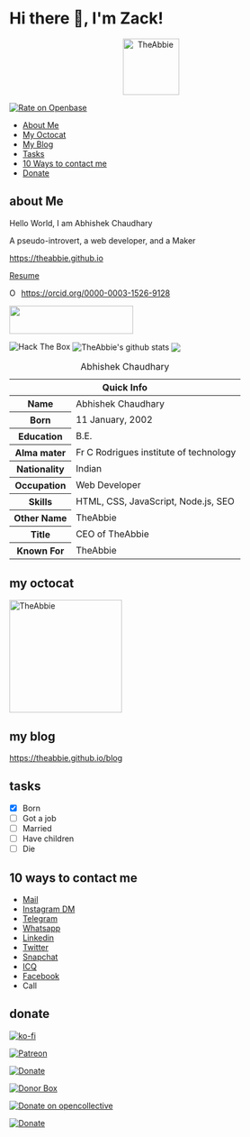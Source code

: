 # Hi there 👋, I'm Zack!

<p align='center'><img src="https://upload.wikimedia.org/wikipedia/commons/5/51/Paw-print.svg" alt="TheAbbie" width="100" height="100"></p>

[![Rate on Openbase](https://badges.openbase.io/js/rating/theabbie.svg)](https://openbase.io/js/theabbie?utm_source=embedded&utm_medium=badge&utm_campaign=rate-badge)

* [About Me](#about-me)
* [My Octocat](#my-octocat)
* [My Blog](#my-blog)
* [Tasks](#tasks)
* [10 Ways to contact me](#10-ways-to-contact-me)
* [Donate](#donate)

## about Me

Hello World, I am Abhishek Chaudhary

A pseudo-introvert, a web developer, and a Maker

https://theabbie.github.io

[Resume](https://theabbie.github.io/resume.pdf)

<div itemscope itemtype="https://schema.org/Person"><a itemprop="sameAs" content="https://orcid.org/0000-0003-1526-9128" href="https://orcid.org/0000-0003-1526-9128" target="orcid.widget" rel="me noopener noreferrer" style="vertical-align:top;"><img src="https://orcid.org/sites/default/files/images/orcid_16x16.png" style="width:1em;margin-right:.5em;" alt="ORCID iD icon">https://orcid.org/0000-0003-1526-9128</a></div>

<a href="https://codetrace.com/users/theabbie"><img src="https://codetrace.com/widget/theabbie" width="220" height="50" /></a>

<img src="http://www.hackthebox.eu/badge/image/370240" alt="Hack The Box">

<img align="center" src="https://github-readme-stats.vercel.app/api?username=theabbie&show_icons=true&include_all_commits=true&theme=radical" alt="TheAbbie's github stats" />
<img align="center" src="https://github-readme-stats.vercel.app/api/top-langs/?username=theabbie&layout=compact&theme=radical" />

<table>
<caption>Abhishek Chaudhary</caption>
<thead>
<tr>
<th colspan="2">Quick Info</th>
</tr>
</thead>
<tbody>
<tr><th scope='row'>Name</th><td>Abhishek Chaudhary</td></tr>
<tr><th scope='row'>Born</th><td><time datetime="2002-01-11 08:00">11 January, 2002</time></td></tr>
<tr><th scope='row'>Education</th><td>B.E.</td></tr>
<tr><th scope='row'>Alma mater</th><td>Fr C Rodrigues institute of technology</td></tr>
<tr><th scope='row'>Nationality</th><td>Indian</td></tr>
<tr><th scope='row'>Occupation</th><td>Web Developer</td></tr>
<tr><th scope='row'>Skills</th><td>HTML, CSS, JavaScript, Node.js, SEO</td></tr>
<tr><th scope='row'>Other Name</th><td>TheAbbie</td></tr>
<tr><th scope='row'>Title</th><td>CEO of TheAbbie</td></tr>
<tr><th scope='row'>Known For</th><td>TheAbbie</td></tr>
</tbody>
</table>

## my octocat

<img src="https://theabbie.github.io/files/octocat.png" alt="TheAbbie" width="200" height="200">

## my blog

https://theabbie.github.io/blog

## tasks

- [x] Born
- [ ] Got a job
- [ ] Married
- [ ] Have children
- [ ] Die

## 10 ways to contact me

<ul>
<li><a href="mailto:abhishek7gg7@gmail.com" rel="me">Mail</a>
<li><a href="https://www.instagram.com/sasta_abbie/" rel="me">Instagram DM</a>
<li><a href="https://t.me/theabbie" rel="me">Telegram</a>
<li><a href="https://wa.me/918928412138?text=Hi" rel="me">Whatsapp</a>
<li><a href="https://linkedin.com/in/theabbie" rel="me">Linkedin</a>
<li><a href="https://twitter.com/theabbiee" rel="me">Twitter</a>
<li><a href="https://www.snapchat.com/add/abbie_shaikh" rel="me">Snapchat</a>
<li><a href="https://icq.im/theabbie" rel="me">ICQ</a>
<li><a href="https://www.facebook.com/abhishek.vice.versa" rel="me">Facebook</a>
<li>Call</li>
</li>
</ul>

## donate

[![ko-fi](https://www.ko-fi.com/img/githubbutton_sm.svg)](https://ko-fi.com/K3K31DJFA)

[![Patreon](https://c5.patreon.com/external/logo/become_a_patron_button.png)](https://patreon.com/theabbie)

[![Donate](https://img.shields.io/badge/Donate-PayPal-green.svg)](https://www.paypal.me/theabbie)

[![Donor Box](https://d1iczxrky3cnb2.cloudfront.net/button-medium-blue.png)](https://donorbox.org/theabbie)

[![Donate on opencollective](https://opencollective.com/webpack/donate/button@2x.png?color=blue)](https://opencollective.com/theabbie)

[![Donate](https://button.flattr.com/button-compact-static-100x17.png)](https://flattr.com/@theabbie)
